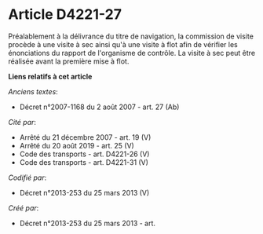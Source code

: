 # Article D4221-27

Préalablement à la délivrance du titre de navigation, la commission de visite procède à une visite à sec ainsi qu'à une
visite à flot afin de vérifier les énonciations du rapport de l'organisme de contrôle. La visite à sec peut être réalisée
avant la première mise à flot.

**Liens relatifs à cet article**

_Anciens textes_:

  - Décret n°2007-1168 du 2 août 2007 - art. 27 (Ab)

_Cité par_:

  - Arrêté du 21 décembre 2007 - art. 19 (V)
  - Arrêté du 20 août 2019 - art. 25 (V)
  - Code des transports - art. D4221-26 (V)
  - Code des transports - art. D4221-31 (V)

_Codifié par_:

  - Décret n°2013-253 du 25 mars 2013 (V)

_Créé par_:

  - Décret n°2013-253 du 25 mars 2013 - art.
